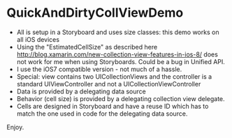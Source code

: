 QuickAndDirtyCollViewDemo
=========================


* All is setup in a Storyboard and uses size classes: this demo works on all iOS devices
* Using the "EstimatedCellSize" as described here http://blog.xamarin.com/new-collection-view-features-in-ios-8/ does not work for me when using Storyboards. Could be a bug in Unified API.
* I use the iOS7 compatible version - not much of a hassle.
* Special: view contains two UICollectionViews and the controller is a standard UIViewController and not a UICollectionViewController
* Data is provided by a delegating data source
* Behavior (cell size) is provided by a delegating collection view delegate.
* Cells are designed in Storyboard and have a reuse ID which has to match the one used in code for the delegating data source.

Enjoy.
